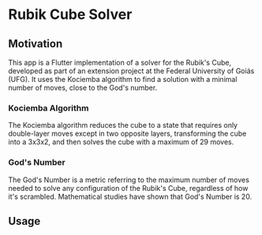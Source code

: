 # Rubik Cube Solver

## Motivation

This app is a Flutter implementation of a solver for the Rubik's Cube, developed as part of an extension project at the Federal University of Goiás (UFG). It uses the Kociemba algorithm to find a solution with a minimal number of moves, close to the God's number.

### Kociemba Algorithm

The Kociemba algorithm reduces the cube to a state that requires only double-layer moves except in two opposite layers, transforming the cube into a 3x3x2, and then solves the cube with a maximum of 29 moves.

### God's Number

The God's Number is a metric referring to the maximum number of moves needed to solve any configuration of the Rubik's Cube, regardless of how it's scrambled. Mathematical studies have shown that God's Number is 20.

## Usage
